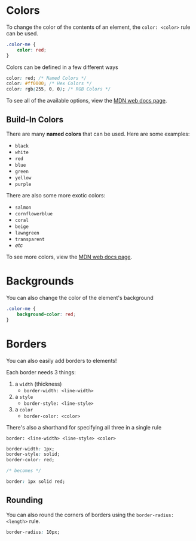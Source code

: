 # Colors

To change the color of the contents of an element, the `color: <color>` rule can be used.

```css
.color-me {
    color: red;
}
```

Colors can be defined in a few different ways
```css
color: red; /* Named Colors */
color: #ff0000; /* Hex Colors */
color: rgb(255, 0, 0); /* RGB Colors */
```
To see all of the available options, view the [MDN web docs page](https://developer.mozilla.org/en-US/docs/Web/CSS/color).

## Build-In Colors

There are many **named colors** that can be used. Here are some examples:
- `black`
- `white`
- `red`
- `blue`
- `green`
- `yellow`
- `purple`

There are also some more exotic colors:
- `salmon`
- `cornflowerblue`
- `coral`
- `beige`
- `lawngreen`
- `transparent`
- *etc*

To see more colors, view the [MDN web docs page](https://developer.mozilla.org/en-US/docs/Web/CSS/named-color).

# Backgrounds

You can also change the color of the element's background

```css
.color-me {
    background-color: red;
}
```

# Borders

You can also easily add borders to elements!

Each border needs 3 things: 
1. a `width` (thickness)
    - `border-width: <line-width>` 
2. a `style`
    - `border-style: <line-style>`
3. a `color`
    - `border-color: <color>`

There's also a shorthand for specifying all three in a single rule

`border: <line-width> <line-style> <color>`

```css
border-width: 1px;
border-style: solid;
border-color: red;

/* becomes */

border: 1px solid red;
```

## Rounding

You can also round the corners of borders using the `border-radius: <length>` rule.

```css
border-radius: 10px;
```

